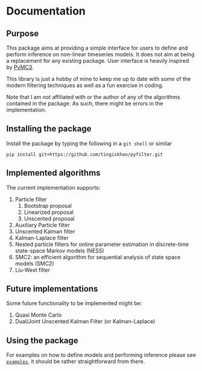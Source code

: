 # Documentation

## Purpose
This package aims at providing a simple interface for users to define and perform inference on non-linear timeseries
models. It does not aim at being a replacement for any existing package. User interface is heavily inspired by [PyMC3](https://docs.pymc.io/).

This library is just a hobby of mine to keep me up to date with some of the modern filtering techniques as well as a
fun exercise in coding.

Note that I am not affiliated with or the author of any of the algorithms contained in the package. As such, there
might be errors in the implementation.

## Installing the package
Install the package by typing the following in a `git shell` or similar
```
pip install git+https://github.com/tingiskhan/pyfilter.git
```

## Implemented algorithms
The current implementation supports:
1. Particle filter
    1. Bootstrap proposal
    2. Linearized proposal
    3. Unscented proposal
2. Auxiliary Particle filter
3. Unscented Kalman filter
4. Kalman-Laplace filter
5. Nested particle filters for online parameter estimation in discrete-time state-space Markov models (NESS)
6. SMC2: an efficient algorithm for sequential analysis of state space models (SMC2)
7. Liu-West filter

## Future implementations
Some future functionality to be implemented might be:
1. Quasi Monte Carlo 
2. Dual/Joint Unscented Kalman Filter (or Kalman-Laplace)

## Using the package
For examples on how to define models and performing inference please see
[`examples`](https://github.com/tingiskhan/pyfilter/tree/master/examples), it should be rather straightforward from there.

